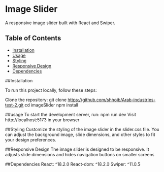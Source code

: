 # Image Slider

A responsive image slider built with React and Swiper.

## Table of Contents

- [Installation](#installation)
- [Usage](#usage)
- [Styling](#styling)
- [Responsive Design](#responsive-design)
- [Dependencies](#dependencies)

 ##Installation

To run this project locally, follow these steps:

 Clone the repository:
   git clone https://github.com/shhoib/Arab-industries-test-2.git
   cd imageSlider
   npm install

##usage
To start the development server, run:
npm run dev
Visit http://localhost:5173 in your browser


##Styling
Customize the styling of the image slider in the slider.css file. You can adjust the background image, slide dimensions, and other styles to fit your design preferences.

##Responsive Design
The image slider is designed to be responsive. It adjusts slide dimensions and hides navigation buttons on smaller screens

##Dependencies
React: ^18.2.0
React-dom: ^18.2.0
Swiper: ^11.0.5

